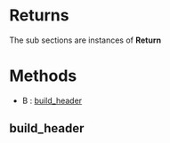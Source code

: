 # Returns





The sub sections are instances of **Return**



# Methods
- B : [build_header](#build_header) 

## build_header






